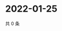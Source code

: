 # 2022-01-25

共 0 条

<!-- BEGIN WEIBO -->
<!-- 最后更新时间 Tue Jan 25 2022 03:12:07 GMT+0800 (China Standard Time) -->

<!-- END WEIBO -->
